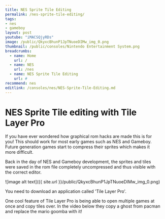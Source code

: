 ```yaml
---
title: NES Sprite Tile Editing
permalink: /nes-sprite-tile-editing/
tags:
- nes
- gameboy
layout: post
youtube: "iMACSQjyRDs"
image: /public/QkyxcBhunP1JpTNuoeDIMw_img_0.png
thumbnail: /public/consoles/Nintendo Entertainment System.png
breadcrumbs:
  - name: Home
    url: /
  - name: NES
    url: /nes
  - name: NES Sprite Tile Editing
    url: #
recommend: nes
editlink: /consoles/nes/NES-Sprite-Tile-Editing.md
---
```

# NES Sprite Tile editing with Tile Layer Pro

If you have ever wondered how graphical rom hacks are made this is for you! This should work for most early games such as NES and Gameboy. Future generation games start to compress their sprites which makes it more difficult.

Back in the day of NES and Gameboy development, the sprites and tiles were saved in the rom file completely uncompressed and thus visible with the correct editor.

![image alt text]({{ site.url }}/public/QkyxcBhunP1JpTNuoeDIMw_img_0.png)

You need to download an application called 'Tile Layer Pro'.

One cool feature of Tile Layer Pro is being able to open multiple games at once and copy tiles over. In the video below they copy a ghost from pacman and replace the mario goomba with it!

